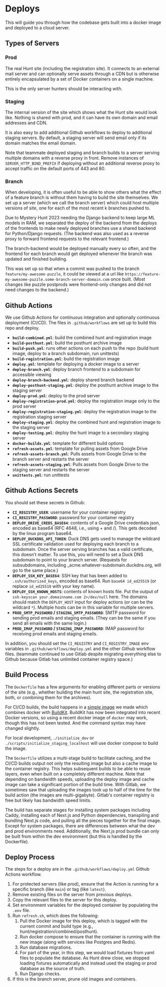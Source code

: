 # Deploys

This will guide you through how the codebase gets built into a docker image and
deployed to a cloud server.

## Types of Servers

### Prod

The real Hunt site (including the registration site). It connects to an
external mail server and can optionally serve assets through a CDN but is
otherwise entirely encapsulated by a set of Docker containers on a single
machine.

This is the only server hunters should be interacting with.

### Staging

The internal version of the site which shows what the Hunt site would look
like. Nothing is shared with prod, and it can have its own domain and email
addresses and CDN.

It is also easy to add additional Github workflows to deploy to additional
staging servers. By default, a staging server will send email only if its
domain matches the email domain.

Note that teammate deployed staging and branch builds to a server serving
multiple domains with a reverse proxy in front. Remove instances of
`SERVER_HTTP_BIND_PREFIX` if deploying without an additional reverse proxy to
accept traffic on the default ports of 443 and 80.

### Branch

When developing, it is often useful to be able to show others what the effect
of a feature branch is without them having to build the site themselves. We set
up a server (which we call the branch server) which could host multiple
versions of site, one for each of the most recent k branches pushed to.

Due to Mystery Hunt 2023 needing the Django backend to keep large ML models in
RAM, we separated the deploy of the backend from the deploys of the frontends
to make newly deployed branches use a shared backend for Python/Django
requests. (The backend was also used as a reverse proxy to forward frontend
requests to the relevant frontend.)

The branch-backend would be deployed manually every so often, and the frontend
for each branch would get deployed whenever the branch was updated and finished
building.

This was set up so that when a commit was pushed to the branch
`feature/my-awesome-puzzle`, it could be viewed at a url like
`https://feature-my-awesome-puzzle.some-branch-server-domain.com` once built.
(Most changes like puzzle postprods were frontend-only changes and did not need
changes to the backend.)

## Github Actions

We use Github Actions for continuous integration and optionally continuous
deployment (CI/CD). The files in `.github/workflows` are set up to build this
repo and deploy.

- **`build-combined.yml`**: build the combined hunt and registration image
- **`build-posthunt.yml`**: build the posthunt archive image
- **`build-push.yml`**: runs other actions on each push to the repo (build hunt image, deploy to a branch subdomain, run unittests)
- **`build-registration.yml`**: build the registration image
- **`deploy.yml`**: template for deploying a docker image to a server
- **`deploy-branch.yml`**: deploy branch frontend to a subdomain for accessible viewing
- **`deploy-branch-backend.yml`**: deploy shared branch backend
- **`deploy-posthunt-staging.yml`**: deploy the posthunt archive image to the staging server
- **`deploy-prod.yml`**: deploy to the prod server
- **`deploy-registration-prod.yml`**: deploy the registration image only to the prod server
- **`deploy-registration-staging.yml`**: deploy the registration image to the registration staging server
- **`deploy-staging.yml`**: deploy the combined hunt and registration image to the staging server
- **`deploy-testing.yml`**: deploy the hunt image to a secondary staging server
- **`docker-buildx.yml`**: template for different build options
- **`refresh-assets.yml`**: template for pulling assets from Google Drive
- **`refresh-assets-branch.yml`**: Pulls assets from Google Drive to the branch server and restarts the server
- **`refresh-assets-staging.yml`**: Pulls assets from Google Drive to the staging server and restarts the server
- **`unittests.yml`**: run unittests

## Github Actions Secrets

You should set these secrets in Github:

- **`CI_REGISTRY_USER`**: username for your container registry
- **`CI_REGISTRY_PASSWORD`**: password for your container registry
- **`DEPLOY_DRIVE_CREDS_BASE64`**: contents of a Google Drive credentials json, encoded as base64 (RFC 4648, i.e., using + and /). This gets decoded by the linux program base64.
- **`DEPLOY_DUCKDNS_API_TOKEN`**: Duck DNS gets used to manage the wildcard SSL certificate validation used for deploying each branch to a subdomain. Once the server serving branches has a valid certificate, this doesn't matter. To use this, you will need to set a Duck DNS subdomain to point to your branch server. (Requests for subsubdomains, including \_acme.whatever-subdomain.duckdns.org, will go to the same place.)
- **`DEPLOY_SSH_KEY_BASE64`**: SSH key that has been added to `.ssh/authorized_keys`, encoded as base64. Run `base64 id_ed25519` (or replace `id_ed25519` with your key name).
- **`DEPLOY_SSH_KNOWN_HOSTS`**: contents of known hosts file. Put the output of `ssh-keyscan your.domainname.com 2>/dev/null` here. The domains should match the `DEPLOY_HOST` input for deploy actions (or can be the wildcard `*`). Multiple hosts can be in this variable for multiple servers.
- **`PROD_SMTP_PASSWORD` / `STAGING_SMTP_PASSWORD`**: SMTP password for sending prod emails and staging emails. (They can be the same if you send all emails with the same login.)
- **`PROD_IMAP_PASSWORD` / `STAGING_IMAP_PASSWORD`**: IMAP password for receiving prod emails and staging emails.

In addition, you should set the `CI_REGISTRY` and `CI_REGISTRY_IMAGE` env variables in `.github/workflows/deploy.yml` and the other Github workflow files. (teammate continued to use Gitlab despite migrating everything else to Github because Gitlab has unlimited container registry space.)

## Build Process

The `Dockerfile` has a few arguments for enabling different parts or versions
of the site (e.g., whether building the main hunt site, the registration site,
both, or combining them for the archives).

For CI/CD builds, the build happens in a [simple
image](https://gitlab.com/teammate/docker-with-buildx) we made which combines
docker with [BuildKit](https://github.com/moby/buildkit). BuildKit has now been
integrated into recent Docker versions, so using a recent docker image of
`docker` may work, though this has not been tested. And the command syntax may
have changed slightly.

For local development, `./initialize_dev` or
`./scripts/initialize_staging_localhost` will use docker compose to build the
image.

The `Dockerfile` utilizes a multi-stage build to facilitate caching, and the
CI/CD builds output not only the resulting image but also a cache image to the
container registry. This helps subsequent builds to be able to reuse layers,
even when built on a completely different machine. Note that depending on
bandwidth speeds, uploading the deploy image and cache image can take a
significant portion of the build time. With Gitlab, we sometimes saw that
uploading the images took up to half of the time for the build action (the
images are multi-gigabyte). Gitlab's container registry is free but likely has
bandwidth speed limits.

The build has separate stages for installing system packages
including Caddy, installing each of Next.js and Python dependencies,
transpiling and bundling Next.js code, and pulling all the pieces together for
the final image. Except for system packages, there are differences between what
the dev and prod environments need. Additionally, the Next.js prod bundle can
only be built from within the dev environment (but this is handled by the
Dockerfile).

## Deploy Process

The steps for a deploy are in the `.github/workflows/deploy.yml` Github Actions workflow.

1. For protected servers (like prod), ensure that the Action is running for a specific branch (like `main`) or tag (like `latest`).
1. Remove existing files on the server from previous deploys.
1. Copy the relevant files to the server for this deploy.
1. Set environment variables for the deployed container by populating the `.env` file.
1. Run `refresh.sh`, which does the following:
   1. Pull the Docker image for this deploy, which is tagged with the current commit and build type (e.g., hunt/registration/combined/posthunt).
   1. Run docker compose to ensure that the container is running with the new image (along with services like Postgres and Redis).
   1. Run database migrations.
   1. For part of the year, in this step, we would load fixtures from yaml files to populate the database. As Hunt drew close, we stopped loading fixtures automatically and instead used the staging or prod database as the source of truth.
   1. Run Django checks.
1. If this is the branch server, prune old images and containers.
